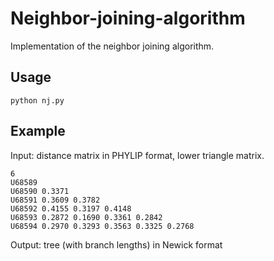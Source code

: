 # Neighbor-joining-algorithm
Implementation of the neighbor joining algorithm.
## Usage
```
python nj.py
```
## Example
Input: distance matrix in PHYLIP format, lower triangle matrix.
```
6
U68589
U68590 0.3371
U68591 0.3609 0.3782
U68592 0.4155 0.3197 0.4148
U68593 0.2872 0.1690 0.3361 0.2842
U68594 0.2970 0.3293 0.3563 0.3325 0.2768
```
Output: tree (with branch lengths) in Newick format
